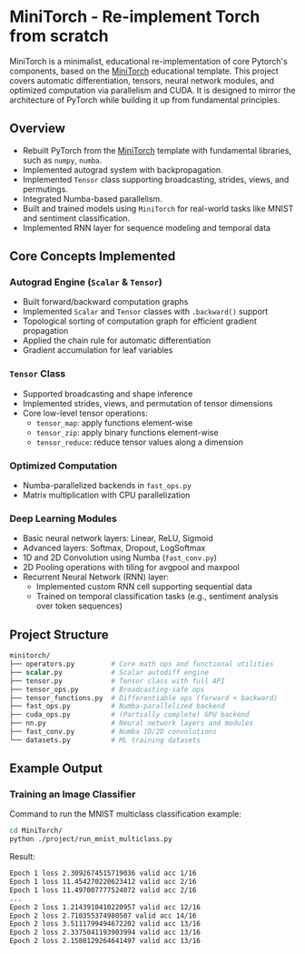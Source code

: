 # MiniTorch - Re-implement Torch from scratch
MiniTorch is a minimalist, educational re-implementation of core Pytorch's components, based on the [MiniTorch](https://github.com/minitorch/minitorch) educational template. This project covers automatic differentiation, tensors, neural network modules, and optimized computation via parallelism and CUDA. It is designed to mirror the architecture of PyTorch while building it up from fundamental principles.

## Overview
- Rebuilt PyTorch from the [MiniTorch](https://github.com/minitorch/minitorch) template with fundamental libraries, such as `numpy`, `numba`.
- Implemented autograd system with backpropagation.
- Implemented `Tensor` class supporting broadcasting, strides, views, and permutings.
- Integrated Numba-based parallelism.
- Built and trained models using `MiniTorch` for real-world tasks like MNIST and sentiment classification.
- Implemented RNN layer for sequence modeling and temporal data

## Core Concepts Implemented

### Autograd Engine (`Scalar` & `Tensor`)
- Built forward/backward computation graphs
- Implemented `Scalar` and `Tensor` classes with `.backward()` support
- Topological sorting of computation graph for efficient gradient propagation
- Applied the chain rule for automatic differentiation
- Gradient accumulation for leaf variables

### `Tensor` Class
- Supported broadcasting and shape inference
- Implemented strides, views, and permutation of tensor dimensions
- Core low-level tensor operations:
  - `tensor_map`: apply functions element-wise
  - `tensor_zip`: apply binary functions element-wise
  - `tensor_reduce`: reduce tensor values along a dimension

### Optimized Computation
- Numba-parallelized backends in `fast_ops.py`
- Matrix multiplication with CPU parallelization
<!-- - (Partially) CUDA tensor operations in `cuda_ops.py`
  - Tensor map, zip, and reduce functions
  - Practice GPU kernels for matrix multiplication and reduction -->

### Deep Learning Modules
- Basic neural network layers: Linear, ReLU, Sigmoid
- Advanced layers: Softmax, Dropout, LogSoftmax
- 1D and 2D Convolution using Numba (`fast_conv.py`)
- 2D Pooling operations with tiling for avgpool and maxpool
- Recurrent Neural Network (RNN) layer:
  - Implemented custom RNN cell supporting sequential data
  - Trained on temporal classification tasks (e.g., sentiment analysis over token sequences)
<!-- - Trained networks for:
  - Point classification (Simple, Split, XOR)
  - MNIST digit recognition (LeNet-style CNN)
  - Sentiment classification (SST2) -->
  
## Project Structure
```graphql
minitorch/
├── operators.py         # Core math ops and functional utilities
├── scalar.py            # Scalar autodiff engine
├── tensor.py            # Tensor class with full API
├── tensor_ops.py        # Broadcasting-safe ops
├── tensor_functions.py  # Differentiable ops (forward + backward)
├── fast_ops.py          # Numba-parallelized backend
├── cuda_ops.py          # (Partially complete) GPU backend
├── nn.py                # Neural network layers and modules
├── fast_conv.py         # Numba 1D/2D convolutions
└── datasets.py          # ML training datasets
```

## Example Output
### Training an Image Classifier
Command to run the MNIST multiclass classification example:
```bash
cd MiniTorch/
python ./project/run_mnist_multiclass.py
```
Result:
```bash
Epoch 1 loss 2.3092674515719036 valid acc 1/16
Epoch 1 loss 11.454270220623412 valid acc 2/16
Epoch 1 loss 11.497007777524072 valid acc 2/16
...
Epoch 2 loss 1.2143910410220957 valid acc 12/16
Epoch 2 loss 2.710355374980507 valid acc 14/16
Epoch 2 loss 3.5111799494672202 valid acc 13/16
Epoch 2 loss 2.3375041193903994 valid acc 13/16
Epoch 2 loss 2.1580129264641497 valid acc 13/16
```

